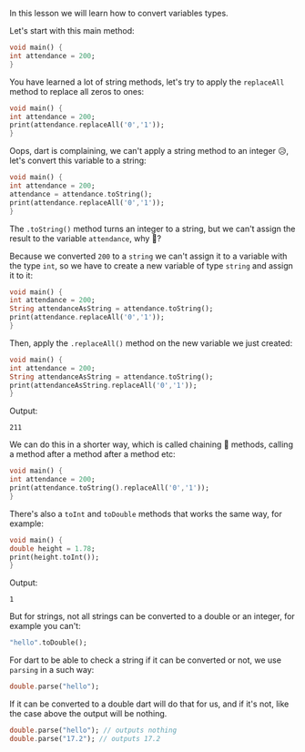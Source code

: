 In this lesson we will learn how to convert variables types.

Let's start with this main method:

```dart
void main() {
int attendance = 200;
}
```

You have learned a lot of string methods, let's try to apply the `replaceAll` method to replace all zeros to ones:

```dart
void main() {
int attendance = 200;
print(attendance.replaceAll('0','1'));
}
```

Oops, dart is complaining, we can't apply a string method to an integer 😥, let's convert this variable to a string:

```dart
void main() {
int attendance = 200;
attendance = attendance.toString();
print(attendance.replaceAll('0','1'));
}
```

The `.toString()` method turns an integer to a string, but we can't assign the result to the variable `attendance`, why 🤔?

Because we converted `200` to a `string` we can't assign it to a variable with the type `int`, so we have to create a new variable of type `string` and assign it to it:

```dart
void main() {
int attendance = 200;
String attendanceAsString = attendance.toString();
print(attendance.replaceAll('0','1'));
}
```

Then, apply the `.replaceAll()` method on the new variable we just created:

```dart
void main() {
int attendance = 200;
String attendanceAsString = attendance.toString();
print(attendanceAsString.replaceAll('0','1'));
}
```

Output:

```
211
```

We can do this in a shorter way, which is called chaining 🔗 methods, calling a method after a method after a method etc:

```dart
void main() {
int attendance = 200;
print(attendance.toString().replaceAll('0','1'));
}
```

There's also a `toInt` and `toDouble` methods that works the same way, for example:

```dart
void main() {
double height = 1.78;
print(height.toInt());
}
```

Output:

```
1
```

But for strings, not all strings can be converted to a double or an integer, for example you can't:

```dart
"hello".toDouble();
```

For dart to be able to check a string if it can be converted or not, we use `parsing` in a such way:

```dart
double.parse("hello");
```

If it can be converted to a double dart will do that for us, and if it's not, like the case above the output will be nothing.

```dart
double.parse("hello"); // outputs nothing
double.parse("17.2"); // outputs 17.2
```
